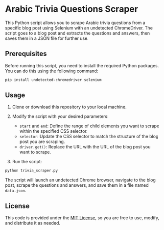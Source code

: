 # Arabic Trivia Questions Scraper

This Python script allows you to scrape Arabic trivia questions from a specific blog post using Selenium with an undetected ChromeDriver. The script goes to a blog post and extracts the questions and answers, then saves them in a JSON file for further use.

## Prerequisites

Before running this script, you need to install the required Python packages. You can do this using the following command:

```bash
pip install undetected-chromedriver selenium
```

## Usage

1. Clone or download this repository to your local machine.

2. Modify the script with your desired parameters:

   - `start` and `end`: Define the range of child elements you want to scrape within the specified CSS selector.
   - `selector`: Update the CSS selector to match the structure of the blog post you are scraping.
   - `driver.get()`: Replace the URL with the URL of the blog post you want to scrape.

3. Run the script:

```bash
python trivia_scraper.py
```

The script will launch an undetected Chrome browser, navigate to the blog post, scrape the questions and answers, and save them in a file named `data.json`.

## License

This code is provided under the [MIT License](LICENSE), so you are free to use, modify, and distribute it as needed.
